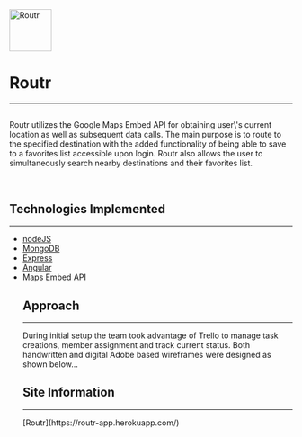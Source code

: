 <img width="75" alt="Routr" src="https://cdn2.iconfinder.com/data/icons/font-awesome/1792/map-signs-512.png">

<h1>Routr</h1>
<hr>
 <h2></h2>
<p>Routr utilizes the Google Maps Embed API for obtaining user\'s current location as well as subsequent data calls. The main purpose is to route to the specified destination with the added functionality of being able to save to a favorites list accessible upon login. Routr also allows the user to simultaneously search nearby destinations and their favorites list.</p>
<br />
<h2>Technologies Implemented</h2>
<hr>
<ul>
  <li><a href="https://nodejs.org/en/">nodeJS</a></li>
  <li><a href="https://www.mongodb.com">MongoDB</a></li>
  <li><a href="https://expressjs.com">Express</a></li>
  <li><a href="https://angularjs.org">Angular</a></li>
  <li>Maps Embed API</li>

<h2>Approach</h2>
<hr>
<p>During initial setup the team took advantage of Trello to manage task creations, member assignment and track current status. Both handwritten and digital Adobe based wireframes were designed as shown below... </p>

<h2>Site Information</h2>
<hr>
[Routr](https://routr-app.herokuapp.com/)

